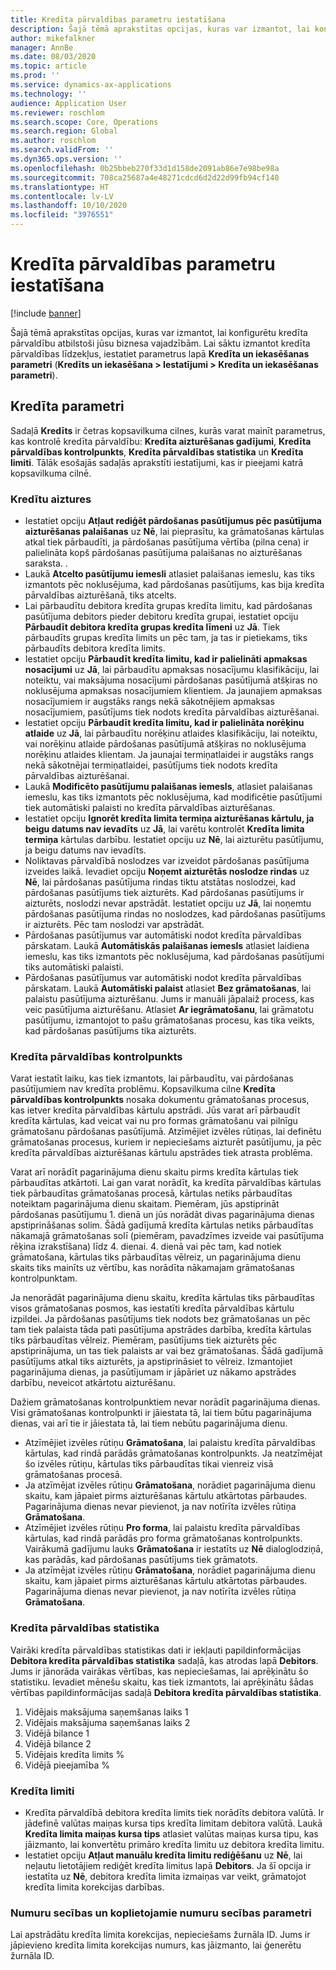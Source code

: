 ```yaml
---
title: Kredīta pārvaldības parametru iestatīšana
description: Šajā tēmā aprakstītas opcijas, kuras var izmantot, lai konfigurētu kredīta pārvaldību atbilstoši jūsu biznesa vajadzībām.
author: mikefalkner
manager: AnnBe
ms.date: 08/03/2020
ms.topic: article
ms.prod: ''
ms.service: dynamics-ax-applications
ms.technology: ''
audience: Application User
ms.reviewer: roschlom
ms.search.scope: Core, Operations
ms.search.region: Global
ms.author: roschlom
ms.search.validFrom: ''
ms.dyn365.ops.version: ''
ms.openlocfilehash: 0b25bbeb270f33d1d158de2091ab86e7e98be98a
ms.sourcegitcommit: 708ca25687a4e48271cdcd6d2d22d99fb94cf140
ms.translationtype: HT
ms.contentlocale: lv-LV
ms.lasthandoff: 10/10/2020
ms.locfileid: "3976551"
---
```

# <a name="credit-management-parameters-setup"></a>Kredīta pārvaldības parametru iestatīšana

[!include [banner](../includes/banner.md)]

Šajā tēmā aprakstītas opcijas, kuras var izmantot, lai konfigurētu kredīta pārvaldību atbilstoši jūsu biznesa vajadzībām. Lai sāktu izmantot kredīta pārvaldības līdzekļus, iestatiet parametrus lapā **Kredīta un iekasēšanas parametri** (**Kredīts un iekasēšana \> Iestatījumi \> Kredīta un iekasēšanas parametri**).

## <a name="credit-parameters"></a>Kredīta parametri

Sadaļā **Kredīts** ir četras kopsavilkuma cilnes, kurās varat mainīt parametrus, kas kontrolē kredīta pārvaldību: **Kredīta aizturēšanas gadījumi**, **Kredīta pārvaldības kontrolpunkts**, **Kredīta pārvaldības statistika** un **Kredīta limiti**. Tālāk esošajās sadaļās aprakstīti iestatījumi, kas ir pieejami katrā kopsavilkuma cilnē.

### <a name="credit-holds"></a>Kredītu aiztures

- Iestatiet opciju **Atļaut rediģēt pārdošanas pasūtījumus pēc pasūtījuma aizturēšanas palaišanas** uz **Nē**, lai pieprasītu, ka grāmatošanas kārtulas atkal tiek pārbaudīti, ja pārdošanas pasūtījuma vērtība (pilna cena) ir palielināta kopš pārdošanas pasūtījuma palaišanas no aizturēšanas saraksta. .
- Laukā **Atcelto pasūtījumu iemesli** atlasiet palaišanas iemeslu, kas tiks izmantots pēc noklusējuma, kad pārdošanas pasūtījums, kas bija kredīta pārvaldības aizturēšanā, tiks atcelts.
- Lai pārbaudītu debitora kredīta grupas kredīta limitu, kad pārdošanas pasūtījuma debitors pieder debitoru kredīta grupai, iestatiet opciju **Pārbaudīt debitora kredīta grupas kredīta līmeni** uz **Jā**. Tiek pārbaudīts grupas kredīta limits un pēc tam, ja tas ir pietiekams, tiks pārbaudīts debitora kredīta limits.
- Iestatiet opciju **Pārbaudīt kredīta limitu, kad ir palielināti apmaksas nosacījumi** uz **Jā**, lai pārbaudītu apmaksas nosacījumu klasifikāciju, lai noteiktu, vai maksājuma nosacījumi pārdošanas pasūtījumā atšķiras no noklusējuma apmaksas nosacījumiem klientiem. Ja jaunajiem apmaksas nosacījumiem ir augstāks rangs nekā sākotnējiem apmaksas nosacījumiem, pasūtījums tiek nodots kredīta pārvaldības aizturēšanai.
- Iestatiet opciju **Pārbaudīt kredīta limitu, kad ir palielināta norēķinu atlaide** uz **Jā**, lai pārbaudītu norēķinu atlaides klasifikāciju, lai noteiktu, vai norēķinu atlaide pārdošanas pasūtījumā atšķiras no noklusējuma norēķinu atlaides klientam. Ja jaunajai termiņatlaidei ir augstāks rangs nekā sākotnējai termiņatlaidei, pasūtījums tiek nodots kredīta pārvaldības aizturēšanai.
- Laukā **Modificēto pasūtījumu palaišanas iemesls**, atlasiet palaišanas iemeslu, kas tiks izmantots pēc noklusējuma, kad modificētie pasūtījumi tiek automātiski palaisti no kredīta pārvaldības aizturēšanas.
- Iestatiet opciju **Ignorēt kredīta limita termiņa aizturēšanas kārtulu, ja beigu datums nav ievadīts** uz **Jā**, lai varētu kontrolēt **Kredīta limita termiņa** kārtulas darbību. Iestatiet opciju uz **Nē**, lai aizturētu pasūtījumu, ja beigu datums nav ievadīts.
- Noliktavas pārvaldībā noslodzes var izveidot pārdošanas pasūtījuma izveides laikā. Ievadiet opciju **Noņemt aizturētās noslodze rindas** uz **Nē**, lai pārdošanas pasūtījuma rindas tiktu atstātas noslodzei, kad pārdošanas pasūtījums tiek aizturēts. Kad pārdošanas pasūtījums ir aizturēts, noslodzi nevar apstrādāt. Iestatiet opciju uz **Jā**, lai noņemtu pārdošanas pasūtījuma rindas no noslodzes, kad pārdošanas pasūtījums ir aizturēts. Pēc tam noslodzi var apstrādāt.
- Pārdošanas pasūtījumus var automātiski nodot kredīta pārvaldības pārskatam. Laukā **Automātiskās palaišanas iemesls** atlasiet laidiena iemeslu, kas tiks izmantots pēc noklusējuma, kad pārdošanas pasūtījumi tiks automātiski palaisti.
- Pārdošanas pasūtījumus var automātiski nodot kredīta pārvaldības pārskatam. Laukā **Automātiski palaist** atlasiet **Bez grāmatošanas**, lai palaistu pasūtījuma aizturēšanu. Jums ir manuāli jāpalaiž process, kas veic pasūtījuma aizturēšanu. Atlasiet **Ar iegrāmatošanu**, lai grāmatotu pasūtījumu, izmantojot to pašu grāmatošanas procesu, kas tika veikts, kad pārdošanas pasūtījums tika aizturēts.

### <a name="credit-management-checkpoint"></a>Kredīta pārvaldības kontrolpunkts

Varat iestatīt laiku, kas tiek izmantots, lai pārbaudītu, vai pārdošanas pasūtījumiem nav kredīta problēmu. Kopsavilkuma cilne **Kredīta pārvaldības kontrolpunkts** nosaka dokumentu grāmatošanas procesus, kas ietver kredīta pārvaldības kārtulu apstrādi. Jūs varat arī pārbaudīt kredīta kārtulas, kad veicat vai nu pro formas grāmatošanu vai pilnīgu grāmatošanu pārdošanas pasūtījumā. Atzīmējiet izvēles rūtiņas, lai definētu grāmatošanas procesus, kuriem ir nepieciešams aizturēt pasūtījumu, ja pēc kredīta pārvaldības aizturēšanas kārtulu apstrādes tiek atrasta problēma.

Varat arī norādīt pagarinājuma dienu skaitu pirms kredīta kārtulas tiek pārbaudītas atkārtoti. Lai gan varat norādīt, ka kredīta pārvaldības kārtulas tiek pārbaudītas grāmatošanas procesā, kārtulas netiks pārbaudītas noteiktam pagarinājuma dienu skaitam. Piemēram, jūs apstiprināt pārdošanas pasūtījumu 1. dienā un jūs norādāt divas pagarinājuma dienas apstiprināšanas solim. Šādā gadījumā kredīta kārtulas netiks pārbaudītas nākamajā grāmatošanas solī (piemēram, pavadzīmes izveide vai pasūtījuma rēķina izrakstīšana) līdz 4. dienai. 4. dienā vai pēc tam, kad notiek grāmatošana, kārtulas tiks pārbaudītas vēlreiz, un pagarinājuma dienu skaits tiks mainīts uz vērtību, kas norādīta nākamajam grāmatošanas kontrolpunktam.

Ja nenorādāt pagarinājuma dienu skaitu, kredīta kārtulas tiks pārbaudītas visos grāmatošanas posmos, kas iestatīti kredīta pārvaldības kārtulu izpildei. Ja pārdošanas pasūtījums tiek nodots bez grāmatošanas un pēc tam tiek palaista tāda pati pasūtījuma apstrādes darbība, kredīta kārtulas tiks pārbaudītas vēlreiz. Piemēram, pasūtījums tiek aizturēts pēc apstiprinājuma, un tas tiek palaists ar vai bez grāmatošanas. Šādā gadījumā pasūtījums atkal tiks aizturēts, ja apstiprināsiet to vēlreiz. Izmantojiet pagarinājuma dienas, ja pasūtījumam ir jāpāriet uz nākamo apstrādes darbību, neveicot atkārtotu aizturēšanu.

Dažiem grāmatošanas kontrolpunktiem nevar norādīt pagarinājuma dienas. Visi grāmatošanas kontrolpunkti ir jāiestata tā, lai tiem būtu pagarinājuma dienas, vai arī tie ir jāiestata tā, lai tiem nebūtu pagarinājuma dienu.

- Atzīmējiet izvēles rūtiņu **Grāmatošana**, lai palaistu kredīta pārvaldības kārtulas, kad rindā parādās grāmatošanas kontrolpunkts. Ja neatzīmējat šo izvēles rūtiņu, kārtulas tiks pārbaudītas tikai vienreiz visā grāmatošanas procesā.
- Ja atzīmējat izvēles rūtiņu **Grāmatošana**, norādiet pagarinājuma dienu skaitu, kam jāpaiet pirms aizturēšanas kārtulu atkārtotas pārbaudes. Pagarinājuma dienas nevar pievienot, ja nav notīrīta izvēles rūtiņa **Grāmatošana**.
- Atzīmējiet izvēles rūtiņu **Pro forma**, lai palaistu kredīta pārvaldības kārtulas, kad rindā parādās pro forma grāmatošanas kontrolpunkts. Vairākumā gadījumu lauks **Grāmatošana** ir iestatīts uz **Nē** dialoglodziņā, kas parādās, kad pārdošanas pasūtījums tiek grāmatots.
- Ja atzīmējat izvēles rūtiņu **Grāmatošana**, norādiet pagarinājuma dienu skaitu, kam jāpaiet pirms aizturēšanas kārtulu atkārtotas pārbaudes. Pagarinājuma dienas nevar pievienot, ja nav notīrīta izvēles rūtiņa **Grāmatošana**.

### <a name="credit-management-statistics"></a>Kredīta pārvaldības statistika

Vairāki kredīta pārvaldības statistikas dati ir iekļauti papildinformācijas **Debitora kredīta pārvaldības statistika** sadaļā, kas atrodas lapā **Debitors**. Jums ir jānorāda vairākas vērtības, kas nepieciešamas, lai aprēķinātu šo statistiku. Ievadiet mēnešu skaitu, kas tiek izmantots, lai aprēķinātu šādas vērtības papildinformācijas sadaļā **Debitora kredīta pārvaldības statistika**.

1. Vidējais maksājuma saņemšanas laiks 1
2. Vidējais maksājuma saņemšanas laiks 2
3. Vidējā bilance 1
4. Vidējā bilance 2
5. Vidējais kredīta limits %
6. Vidējā pieejamība %

### <a name="credit-limits"></a>Kredīta limiti

- Kredīta pārvaldībā debitora kredīta limits tiek norādīts debitora valūtā. Ir jādefinē valūtas maiņas kursa tips kredīta limitam debitora valūtā. Laukā **Kredīta limita maiņas kursa tips** atlasiet valūtas maiņas kursa tipu, kas jāizmanto, lai konvertētu primāro kredīta limitu uz debitora kredīta limitu.
- Iestatiet opciju **Atļaut manuālu kredīta limitu rediģēšanu** uz **Nē**, lai neļautu lietotājiem rediģēt kredīta limitus lapā **Debitors**. Ja šī opcija ir iestatīta uz **Nē**, debitora kredīta limita izmaiņas var veikt, grāmatojot kredīta limita korekcijas darbības.

### <a name="number-sequences-and-shared-number-sequence-parameters"></a>Numuru secības un koplietojamie numuru secības parametri

Lai apstrādātu kredīta limita korekcijas, nepieciešams žurnāla ID. Jums ir jāpievieno kredīta limita korekcijas numurs, kas jāizmanto, lai ģenerētu žurnāla ID.
